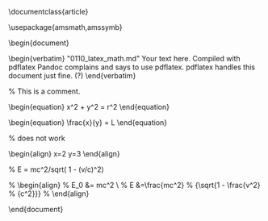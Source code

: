 \documentclass{article}

\usepackage{amsmath,amssymb}

\begin{document}

\begin{verbatim}
"0110_latex_math.md"
  Your text here.
Compiled with pdflatex
Pandoc complains and says to use pdflatex.
pdflatex handles this document just fine. (?)
\end{verbatim}


% This is a comment.


\begin{equation}
x^2 + y^2 = r^2
\end{equation}

\begin{equation}
\frac{x}{y} = L
\end{equation}


%  does not work

\begin{align}
  x=2
  y=3
\end{align}

% E = mc^2/sqrt( 1 - (v/c)^2)

% \begin{align}
%   E_0 &= mc^2  \\
%   E &=\frac{mc^2}
%   {\sqrt{1 - \frac{v^2}
%   {c^2}}}
% \end{align}

\end{document}

